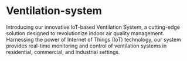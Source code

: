 # Ventilation-system
Introducing our innovative IoT-based Ventilation System, a cutting-edge solution designed to revolutionize indoor air quality management. Harnessing the power of Internet of Things (IoT) technology, our system provides real-time monitoring and control of ventilation systems in residential, commercial, and industrial settings.
